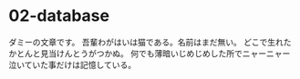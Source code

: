 # 02-database

ダミーの文章です。
吾輩わがはいは猫である。名前はまだ無い。
どこで生れたかとんと見当けんとうがつかぬ。
何でも薄暗いじめじめした所でニャーニャー泣いていた事だけは記憶している。
